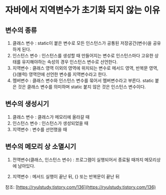 # 자바에서 지역변수가 초기화 되지 않는 이유
## 변수의 종류
1. 클래스 변수
: static이 붙은 변수로 모든 인스턴스가 공통된 저장공간(변수)을 공유하게 된다.
2. 인스턴스 변수
: 인스턴스를 생성할 때 만들어지는 변수로 인스턴스마다 고유한 상태를 유지해야하는 속성의
경우 인스턴스 변수로 선언한다.
3. 지역변수
: 클래스 영역 이외의 영역에 위치되는 변수로 메서드 영역, 반복문 영역, {}(블럭) 영역안에 선언한 변수를
지역변수라고 한다.
4. 멤버변수 
: 클래스 변수와 인스턴스 변수를 묶어서 멤버변수라고 부른다. static 붙은 것은 클래스 변수를
의미하며 static 붙지 않은 것은 인스턴스 변수이다.


## 변수의 생성시기
1. 클래스 변수 : 클래스가 메모리에 올라갈 때
2. 인스턴스 변수 : 인스턴스가 생성되었을 때
3. 지역변수 : 변수를 선언했을 때

## 변수의 메모리 상 소멸시기
1. 전역변수(클래스, 인스턴스 변수) : 프로그램이 실행되어서 종료될 때까지 메모리상에 남아있다.

2. 지역변수 : 메서드 실행이 끝난 뒤, {} 또는 반복문이 끝난 뒤  

참조: [https://ryulstudy.tistory.com/136](https://ryulstudy.tistory.com/136)




